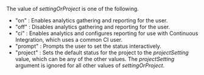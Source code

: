 The value of _settingOrProject_ is one of the following.

- "on" : Enables analytics gathering and reporting for the user.
- "off" : Disables analytics gathering and reporting for the user.
- "ci" : Enables analytics and configures reporting for use with Continuous Integration,
  which uses a common CI user.
- "prompt" : Prompts the user to set the status interactively.
- "project" : Sets the default status for the project to the _projectSetting_ value, which can be any of the other values. The _projectSetting_ argument is ignored for all other values of _settingOrProject_.
